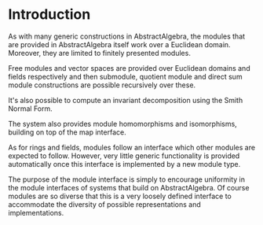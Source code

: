 # Introduction

As with many generic constructions in AbstractAlgebra, the modules that are
provided in AbstractAlgebra itself work over a Euclidean domain. Moreover,
they are limited to finitely presented modules.

Free modules and vector spaces are provided over Euclidean domains and fields
respectively and then submodule, quotient module and direct sum module
constructions are possible recursively over these.

It's also possible to compute an invariant decomposition using the Smith
Normal Form.

The system also provides module homomorphisms and isomorphisms, building on
top of the map interface.

As for rings and fields, modules follow an interface which other modules are
expected to follow. However, very little generic functionality is provided
automatically once this interface is implemented by a new module type.

The purpose of the module interface is simply to encourage uniformity in
the module interfaces of systems that build on AbstractAlgebra. Of course
modules are so diverse that this is a very loosely defined interface to
accommodate the diversity of possible representations and implementations.




